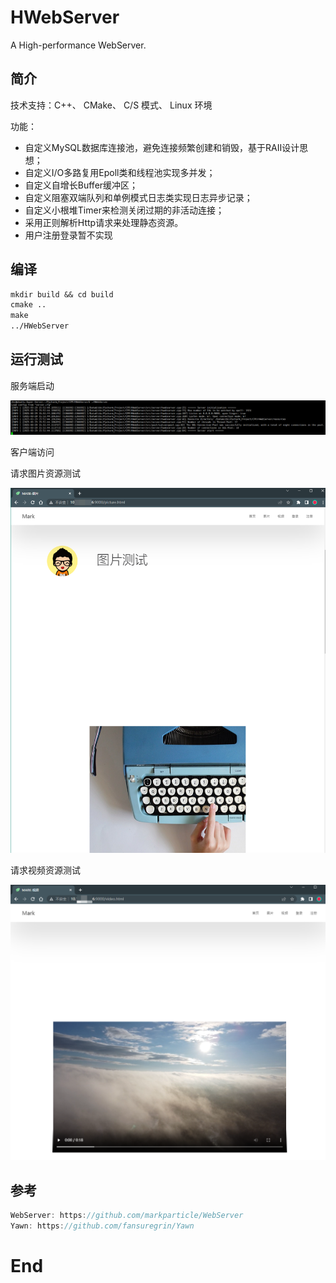 # HWebServer
A High-performance WebServer.

## 简介

技术支持：C++、 CMake、 C/S 模式、 Linux 环境

功能： 

- 自定义MySQL数据库连接池，避免连接频繁创建和销毁，基于RAII设计思想； 
- 自定义I/O多路复用Epoll类和线程池实现多并发；
- 自定义自增长Buffer缓冲区；
- 自定义阻塞双端队列和单例模式日志类实现日志异步记录；
- 自定义小根堆Timer来检测关闭过期的非活动连接；
- 采用正则解析Http请求来处理静态资源。
- 用户注册登录暂不实现

## 编译

```txt
mkdir build && cd build
cmake ..
make
../HWebServer
```

## 运行测试

服务端启动

![ps_2025-03-29_15-51-56](./HWebServer.assets/ps_2025-03-29_15-51-56.png)

客户端访问

请求图片资源测试

![ps_2025-03-29_16-16-12](./HWebServer.assets/ps_2025-03-29_16-16-12.png)

请求视频资源测试

![ps_2025-03-29_16-15-27](./HWebServer.assets/ps_2025-03-29_16-15-27.png)

## 参考

```c++
WebServer: https://github.com/markparticle/WebServer
Yawn: https://github.com/fansuregrin/Yawn
```

# End

